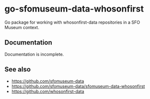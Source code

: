 # go-sfomuseum-data-whosonfirst

Go package for working with whosonfirst-data repositories in a SFO Museum context.

## Documentation

Documentation is incomplete.

## See also

* https://github.com/sfomuseum-data
* https://github.com/sfomuseum-data/sfomuseum-data-whosonfirst
* https://github.com/whosonfirst-data